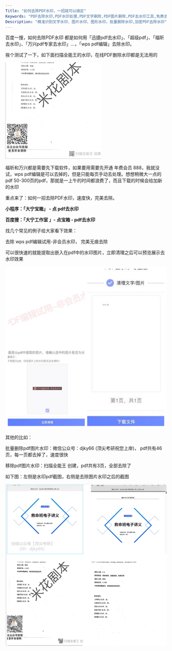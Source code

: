 ```yaml
---
Title: "如何去除PDF水印，一招就可以搞定"
Keywords: "PDF去除水印,PDF水印处理,PDF文字删除,PDF图片删除,PDF去水印工具,免费去除PDF水印,无痕去除"
Description: "精准识别文字水印、图片水印、图形水印，批量删除水印,加密PDF去除水印"
---
```




百度一搜，如何去除PDF水印 都是如何用「迅捷pdf去水印」、「超级pdf」、「福昕去水印」、「万兴pdf专家去水印」...，「wps pdf编辑」去除水印。

挨个测试了一下，如下面扫描全能王的水印，在线PDF删除水印都是无法用的

![扫描全能王-水印截图](assert/扫描全能王-水印截图.jpg)

福昕和万兴都是需要先下载软件，如果要用需要先开通 年费会员 888，我就没试，wps pdf编辑是可以去掉的，但是只能每页手动去处理。想想稍微大一点的pdf 50-300页的pdf，那就是一上午的时间都浪费了，而且下载的时候会给加新的水印

重点来了：如何一招去除PDF水印，速度快，完美去除。

**小程序：「大宁宝箱」 - 点 pdf去水印**

**百度搜：「大宁工作室  」- 点宝箱 - pdf去水印**



找几个常见的例子给大家看下效果：

去除 wps pdf编辑试用-非会员水印， 完美无痕去除

可以很快速的就能提取出嵌入在pdf中的水印图片，立即清理之后可以预览展示去水印效果

![如何去除wps-pdf编辑试用-非会员水印-大宁工作室](assert/如何去除wps-pdf编辑试用-非会员水印-大宁工作室.jpeg)

其他的比如：

批量删除pdf图片水印：微信公众号：djky66 (顶尖考研祝您上岸)， pdf共有46页，每一页都去掉了，速度很快

移除pdf图片水印：扫描全能王 创建，pdf共有3页，全部去除了

如下图：左侧是水印pdf截图，右侧是去除图片水印之后的截图

![图片去水印成果展示](assert/图片去水印成果展示.jpeg)



